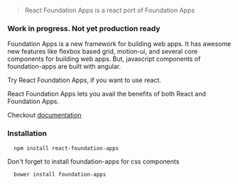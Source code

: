 > React Foundation Apps is a react port of Foundation Apps

### Work in progress. Not yet production ready

Foundation Apps is a new framework for building web apps. It has awesome new features like 
flexbox based grid, motion-ui, and several core components for building web apps.
But, javascript components of foundation-apps are built with angular.

Try React Foundation Apps, if you want to use react.

React Foundation Apps lets you avail the benefits of both React and Foundation Apps.

Checkout [documentation](http://foundation.webrafter.com) 

### Installation

```bash
  npm install react-foundation-apps
```
Don't forget to install foundation-apps for css components
```bash
  bower install foundation-apps
```